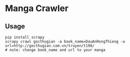 # Manga Crawler

## Usage

    pip install scrapy
    scrapy crawl gocthugian -a book_name=DauAnRongThieng -a url=http://gocthugian.com.vn/truyen/t198/
	# note: change book_name and url to your manga
